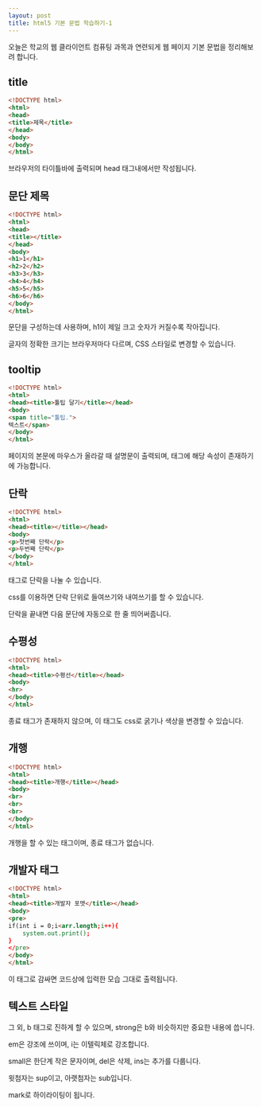 ```yaml
---
layout: post
title: html5 기본 문법 학습하기-1
---
```


오늘은 학교의 웹 클라이언트 컴퓨팅 과목과 연련되게 웹 페이지 기본 문법을 정리해보려 합니다.

## title

```html
<!DOCTYPE html>
<html>
<head>
<title>제목</title>
</head>
<body>
</body>
</html>
```

브라우저의 타이틀바에 출력되며 head 태그내에서만 작성됩니다.

## 문단 제목

```html
<!DOCTYPE html>
<html>
<head>
<title></title>
</head>
<body>
<h1>1</h1>
<h2>2</h2>
<h3>3</h3>
<h4>4</h4>
<h5>5</h5>
<h6>6</h6>
</body>
</html>
```

문단을 구성하는데 사용하며, h1이 제일 크고 숫자가 커질수록 작아집니다.

글자의 정확한 크기는 브라우저마다 다르며, CSS 스타일로 변경할 수 있습니다.

## tooltip

```html
<!DOCTYPE html>
<html>
<head><title>툴팁 달기</title></head>
<body>
<span title="툴팁.">
텍스트</span>
</body>
</html>
```

페이지의 본문에 마우스가 올라갈 때 설명문이 출력되며, 태그에 해당 속성이 존재하기에 가능합니다.

## 단락

```html
<!DOCTYPE html>
<html>
<head><title></title></head>
<body>
<p>첫번째 단락</p>
<p>두번째 단락</p>
</body>
</html>
```

태그로 단락을 나눌 수 있습니다.

css를 이용하면 단락 단위로 들여쓰기와 내여쓰기를 할 수 있습니다.

단락을 끝내면 다음 문단에 자동으로 한 줄 띄어써줍니다.

## 수평성

```html
<!DOCTYPE html>
<html>
<head><title>수평선</title></head>
<body>
<hr>
</body>
</html>
```

종료 태그가 존재하지 않으며, 이 태그도 css로 굵기나 색상을 변경할 수 있습니다.

## 개행

```html
<!DOCTYPE html>
<html>
<head><title>개행</title></head>
<body>
<br>
<br>
<br>
</body>
</html>
```

개행을 할 수 있는 태그이며, 종료 태그가 없습니다.

## 개발자 태그

```html
<!DOCTYPE html>
<html>
<head><title>개발자 포맷</title></head>
<body>
<pre>
if(int i = 0;i<arr.length;i++){
    system.out.print();
}
</pre>
</body>
</html>
```

이 태그로 감싸면 코드상에 입력한 모습 그대로 출력됩니다.

## 텍스트 스타일

그 외, b 태그로 진하게 할 수 있으며, strong은 b와 비슷하지만 중요한 내용에 씁니다.

em은 강조에 쓰이며, i는 이텔릭체로 강조합니다.

small은 한단계 작은 문자이며, del은 삭제, ins는 추가를 다룹니다.

윗첨자는 sup이고, 아랫첨자는 sub입니다.

mark로 하이라이팅이 됩니다.